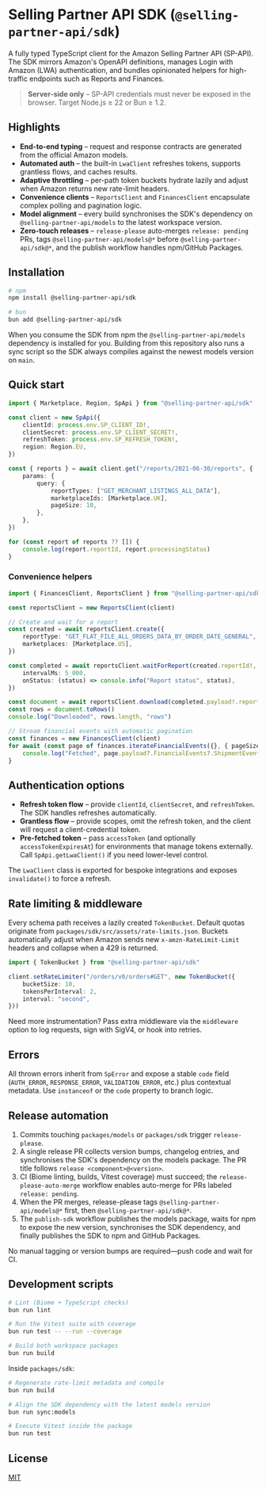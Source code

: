 # Selling Partner API SDK (`@selling-partner-api/sdk`)

A fully typed TypeScript client for the Amazon Selling Partner API (SP-API). The SDK mirrors Amazon's OpenAPI definitions, manages Login with Amazon (LWA) authentication, and bundles opinionated helpers for high-traffic endpoints such as Reports and Finances.

> **Server-side only** – SP-API credentials must never be exposed in the browser. Target Node.js ≥ 22 or Bun ≥ 1.2.

## Highlights

- **End-to-end typing** – request and response contracts are generated from the official Amazon models.
- **Automated auth** – the built-in `LwaClient` refreshes tokens, supports grantless flows, and caches results.
- **Adaptive throttling** – per-path token buckets hydrate lazily and adjust when Amazon returns new rate-limit headers.
- **Convenience clients** – `ReportsClient` and `FinancesClient` encapsulate complex polling and pagination logic.
- **Model alignment** – every build synchronises the SDK's dependency on `@selling-partner-api/models` to the latest workspace version.
- **Zero-touch releases** – `release-please` auto-merges `release: pending` PRs, tags `@selling-partner-api/models@*` before `@selling-partner-api/sdk@*`, and the publish workflow handles npm/GitHub Packages.

## Installation

```bash
# npm
npm install @selling-partner-api/sdk

# bun
bun add @selling-partner-api/sdk
```

When you consume the SDK from npm the `@selling-partner-api/models` dependency is installed for you. Building from this repository also runs a sync script so the SDK always compiles against the newest models version on `main`.

## Quick start

```ts
import { Marketplace, Region, SpApi } from "@selling-partner-api/sdk"

const client = new SpApi({
    clientId: process.env.SP_CLIENT_ID!,
    clientSecret: process.env.SP_CLIENT_SECRET!,
    refreshToken: process.env.SP_REFRESH_TOKEN!,
    region: Region.EU,
})

const { reports } = await client.get("/reports/2021-06-30/reports", {
    params: {
        query: {
            reportTypes: ["GET_MERCHANT_LISTINGS_ALL_DATA"],
            marketplaceIds: [Marketplace.UK],
            pageSize: 10,
        },
    },
})

for (const report of reports ?? []) {
    console.log(report.reportId, report.processingStatus)
}
```

### Convenience helpers

```ts
import { FinancesClient, ReportsClient } from "@selling-partner-api/sdk"

const reportsClient = new ReportsClient(client)

// Create and wait for a report
const created = await reportsClient.create({
    reportType: "GET_FLAT_FILE_ALL_ORDERS_DATA_BY_ORDER_DATE_GENERAL",
    marketplaces: [Marketplace.US],
})

const completed = await reportsClient.waitForReport(created.reportId!, {
    intervalMs: 5_000,
    onStatus: (status) => console.info("Report status", status),
})

const document = await reportsClient.download(completed.payload!.reportDocumentId!, { decompress: true })
const rows = document.toRows()
console.log("Downloaded", rows.length, "rows")

// Stream financial events with automatic pagination
const finances = new FinancesClient(client)
for await (const page of finances.iterateFinancialEvents({}, { pageSize: 100, delayMs: 250 })) {
    console.log("Fetched", page.payload?.FinancialEvents?.ShipmentEventList?.length ?? 0, "shipment events")
}
```

## Authentication options

- **Refresh token flow** – provide `clientId`, `clientSecret`, and `refreshToken`. The SDK handles refreshes automatically.
- **Grantless flow** – provide scopes, omit the refresh token, and the client will request a client-credential token.
- **Pre-fetched token** – pass `accessToken` (and optionally `accessTokenExpiresAt`) for environments that manage tokens externally. Call `SpApi.getLwaClient()` if you need lower-level control.

The `LwaClient` class is exported for bespoke integrations and exposes `invalidate()` to force a refresh.

## Rate limiting & middleware

Every schema path receives a lazily created `TokenBucket`. Default quotas originate from `packages/sdk/src/assets/rate-limits.json`. Buckets automatically adjust when Amazon sends new `x-amzn-RateLimit-Limit` headers and collapse when a 429 is returned.

```ts
import { TokenBucket } from "@selling-partner-api/sdk"

client.setRateLimiter("/orders/v0/orders#GET", new TokenBucket({
    bucketSize: 10,
    tokensPerInterval: 2,
    interval: "second",
}))
```

Need more instrumentation? Pass extra middleware via the `middleware` option to log requests, sign with SigV4, or hook into retries.

## Errors

All thrown errors inherit from `SpError` and expose a stable `code` field (`AUTH_ERROR`, `RESPONSE_ERROR`, `VALIDATION_ERROR`, etc.) plus contextual metadata. Use `instanceof` or the `code` property to branch logic.

## Release automation

1. Commits touching `packages/models` or `packages/sdk` trigger `release-please`.
2. A single release PR collects version bumps, changelog entries, and synchronises the SDK's dependency on the models package. The PR title follows `release <component>@<version>`.
3. CI (Biome linting, builds, Vitest coverage) must succeed; the `release-please-auto-merge` workflow enables auto-merge for PRs labeled `release: pending`.
4. When the PR merges, release-please tags `@selling-partner-api/models@*` first, then `@selling-partner-api/sdk@*`.
5. The `publish-sdk` workflow publishes the models package, waits for npm to expose the new version, synchronises the SDK dependency, and finally publishes the SDK to npm and GitHub Packages.

No manual tagging or version bumps are required—push code and wait for CI.

## Development scripts

```bash
# Lint (Biome + TypeScript checks)
bun run lint

# Run the Vitest suite with coverage
bun run test -- --run --coverage

# Build both workspace packages
bun run build
```

Inside `packages/sdk`:

```bash
# Regenerate rate-limit metadata and compile
bun run build

# Align the SDK dependency with the latest models version
bun run sync:models

# Execute Vitest inside the package
bun run test
```

## License

[MIT](../../LICENSE)
